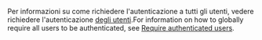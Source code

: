 <span data-ttu-id="07eb0-101">Per informazioni su come richiedere l'autenticazione a tutti gli utenti, vedere richiedere l'autenticazione [degli utenti](xref:security/authorization/secure-data#rau).</span><span class="sxs-lookup"><span data-stu-id="07eb0-101">For information on how to globally require all users to be authenticated, see [Require authenticated users](xref:security/authorization/secure-data#rau).</span></span>